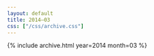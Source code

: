 ```yaml
---
layout: default
title: 2014–03
css: ["/css/archive.css"]
---
```


{% include archive.html year=2014 month=03 %}
